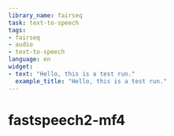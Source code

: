 ```yaml
---
library_name: fairseq
task: text-to-speech
tags:
- fairseq
- audio
- text-to-speech
language: en
widget:
- text: "Hello, this is a test run."
  example_title: "Hello, this is a test run."
---
```

# fastspeech2-mf4